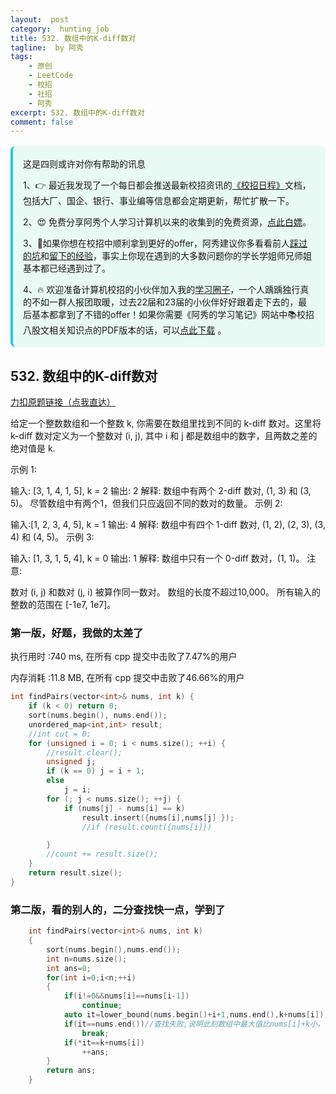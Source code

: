 ```yaml
---
layout:  post
category:  hunting_job
title: 532. 数组中的K-diff数对
tagline:  by 阿秀
tags:
    - 原创
    - LeetCode
    - 校招
    - 社招
    - 阿秀
excerpt: 532. 数组中的K-diff数对
comment: false
---
```


<p id="数组中的数对"></p>



<div style="border-color: #24C6DC;
            background-color: #e9f9f3;         
            margin: 1rem 0;
        padding: .25rem 1rem;
        border-left-width: .3rem;
        border-left-style: solid;
        border-radius: .5rem;
        color: inherit;">
  <p>这是四则或许对你有帮助的讯息</p>
  <p>1、👉 最近我发现了一个每日都会推送最新校招资讯的<a style="text-decoration: underline" href="https://flowus.cn/ee50d5eb-3cd5-4f74-880e-95b215dd4ff2" target="_blank">《校招日程》</a>文档，包括大厂、国企、银行、事业编等信息都会定期更新，帮忙扩散一下。</p>  
  <p>2、😍
    免费分享阿秀个人学习计算机以来的收集到的免费资源，<a style="text-decoration: underline" href="/notes/07-resources/01-free/01-introduce.html" target="_blank">点此白嫖</a>。
  </p>
  <p>3、🚀如果你想在校招中顺利拿到更好的offer，阿秀建议你多看看前人<a style="text-decoration: underline" href="https://www.yuque.com/tuobaaxiu/httmmc/npg1k81zeq4wfpyz" target="_blank">踩过的坑</a>和<a style="text-decoration: underline"  target="_blank" href="https://www.yuque.com/tuobaaxiu/httmmc/gge9ppd0mbu2d3dp">留下的经验</a>，事实上你现在遇到的大多数问题你的学长学姐师兄师姐基本都已经遇到过了。
  </p>
  <p>4、🔥 欢迎准备计算机校招的小伙伴加入我的<a  style="text-decoration: underline" href="https://www.yuque.com/tuobaaxiu/httmmc/xg0otqvc17wfx4u9" target="_blank">学习圈子</a>，一个人踽踽独行真的不如一群人报团取暖，过去22届和23届的小伙伴好好跟着走下去的，最后基本都拿到了不错的offer！如果你需要《阿秀的学习笔记》网站中📚︎校招八股文相关知识点的PDF版本的话，可以<a style="text-decoration: underline" href="/notes/08-other/02-question.html#_5、如何下载阿秀的学习笔记内容pdf版本" target="_blank">点此下载</a> 。</p>   </div>




## 532. 数组中的K-diff数对



[力扣原题链接（点我直达）](https://leetcode-cn.com/problems/k-diff-pairs-in-an-array/)

给定一个整数数组和一个整数 k, 你需要在数组里找到不同的 k-diff 数对。这里将 k-diff 数对定义为一个整数对 (i, j), 其中 i 和 j 都是数组中的数字，且两数之差的绝对值是 k.

示例 1:

输入: [3, 1, 4, 1, 5], k = 2
输出: 2
解释: 数组中有两个 2-diff 数对, (1, 3) 和 (3, 5)。
尽管数组中有两个1，但我们只应返回不同的数对的数量。
示例 2:

输入:[1, 2, 3, 4, 5], k = 1
输出: 4
解释: 数组中有四个 1-diff 数对, (1, 2), (2, 3), (3, 4) 和 (4, 5)。
示例 3:

输入: [1, 3, 1, 5, 4], k = 0
输出: 1
解释: 数组中只有一个 0-diff 数对，(1, 1)。
注意:

数对 (i, j) 和数对 (j, i) 被算作同一数对。
数组的长度不超过10,000。
所有输入的整数的范围在 [-1e7, 1e7]。



### 第一版，好题，我做的太差了

执行用时 :740 ms, 在所有 cpp 提交中击败了7.47%的用户

内存消耗 :11.8 MB, 在所有 cpp 提交中击败了46.66%的用户



```c++
int findPairs(vector<int>& nums, int k) {
	if (k < 0) return 0;
	sort(nums.begin(), nums.end());
	unordered_map<int,int> result;
	//int cut = 0;
	for (unsigned i = 0; i < nums.size(); ++i) {
		//result.clear();
		unsigned j;
		if (k == 0) j = i + 1;
		else
			j = i;
		for (; j < nums.size(); ++j) {
			if (nums[j] - nums[i] == k)
				result.insert({nums[i],nums[j] });
				//if (result.count({nums[i]})

		}
		//count += result.size();
	}
	return result.size();
}

```





### 第二版，看的别人的，二分查找快一点，学到了

```c++
    int findPairs(vector<int>& nums, int k) 
    {
        sort(nums.begin(),nums.end());
        int n=nums.size();
        int ans=0;
        for(int i=0;i<n;++i)
        {
            if(i!=0&&nums[i]==nums[i-1])
                continue;
            auto it=lower_bound(nums.begin()+i+1,nums.end(),k+nums[i]);
            if(it==nums.end())//查找失败,说明此刻数组中最大值比nums[i]+k小，因此无需再进行查找,这一步很关键
                break;
            if(*it==k+nums[i])
                ++ans;
        }
        return ans;
    }


```

<p id="长按键入"></p>



